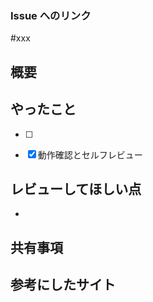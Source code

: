 ### Issue へのリンク

#xxx

## 概要

## やったこと

- [ ]
- [x] 動作確認とセルフレビュー


## レビューしてほしい点

- 


## 共有事項

## 参考にしたサイト
